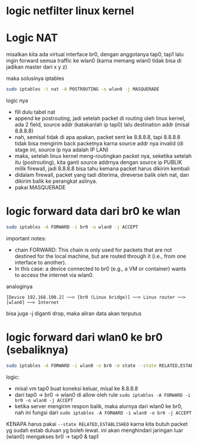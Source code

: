 # logic netfilter linux kernel

# Logic NAT
misalkan kita ada virtual interface br0, dengan anggotanya tap0, tap1 lalu ingin forward semua traffic ke wlan0 (karna memang wlan0 tidak bisa di jadikan master dari x y z)

maka solusinya iptables

```sh
sudo iptables -t nat -A POSTROUTING -o wlan0 -j MASQUERADE
```

logic nya
- fill dulu tabel nat
- append ke postrouting, jadi setelah packet di routing oleh linux kernel, ada 2 field, source addr (katakanlah ip tap0) lalu destination addr (misal 8.8.8.8)
- nah, semisal tidak di apa apakan, packet sent ke 8.8.8.8, tapi 8.8.8.8 tidak bisa mengirim back packetnya karna source addr nya invalid (di stage ini, source ip nya adalah IP LAN)
- maka, setelah linux kernel meng-routingkan packet nya, seketika setelah itu (postrouting), kita ganti source addrnya dengan source ip PUBLIK milik firewall, jadi 8.8.8.8 bisa tahu kemana packet harus dikirim kembali
- didalam firewall, packet yang tadi diterima, direverse balik oleh nat, dan dikirim balik ke perangkat aslinya.
- pakai MASQUERADE


# logic forward data dari br0 ke wlan
```sh
sudo iptables -A FORWARD -i br0 -o wlan0 -j ACCEPT
```
important notes:

- chain FORWARD: This chain is only used for packets that are not destined for the local machine, but are routed through it (i.e., from one interface to another).
- In this case: a device connected to br0 (e.g., a VM or container) wants to access the internet via wlan0.

analoginya

```
[Device 192.168.100.2] ──> [br0 (Linux bridge)] ──> Linux router ──> [wlan0] ──> Internet
```

bisa juga -j diganti drop, maka aliran data akan terputus

# logic forward dari wlan0 ke br0 (sebaliknya)

```sh
sudo iptables -A FORWARD -i wlan0 -o br0 -m state --state RELATED,ESTABLISHED -j ACCEPT
```

logic:

- misal vm tap0 buat koneksi keluar, misal ke 8.8.8.8
- dari tap0 -> br0 -> wlan0 di allow oleh rule `sudo iptables -A FORWARD -i br0 -o wlan0 -j ACCEPT`
- ketika server mengirim respon balik, maka alurnya dari wlan0 ke br0, nah ini fungsi dari `sudo iptables -A FORWARD -i wlan0 -o br0 -j ACCEPT`

KENAPA harus pakai `--state RELATED,ESTABLISHED`
karna kita butuh packet yg sudah estab duluan yg boleh lewat. ini akan menghindari jaringan luar (wlan0) mengakses br0 -> tap0 & tap1